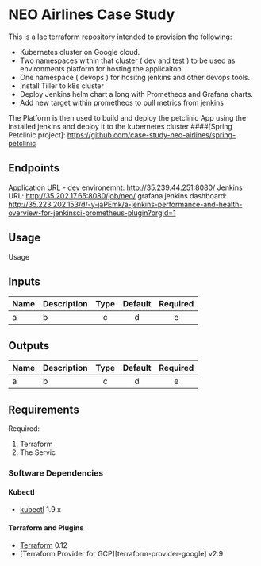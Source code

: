 # NEO Airlines Case Study 
This is a Iac terraform repository intended to provision the following:
- Kubernetes cluster on Google cloud.
- Two namespaces within that cluster ( dev and test ) to be used as environments platform for hosting the applicaiton.
- One namespace ( devops ) for hositng jenkins and other devops tools.
- Install Tiller to k8s cluster
- Deploy Jenkins helm chart a long with Prometheos and Grafana charts.
- Add new target within prometheos to pull metrics from jenkins

The Platform is then used to build and deploy the petclinic App using the installed jenkins and deploy it to the kubernetes cluster 
####[Spring Petclinic project]: https://github.com/case-study-neo-airlines/spring-petclinic


## Endpoints

Application URL - dev environemnt: http://35.239.44.251:8080/
Jenkins URL: http://35.202.17.65:8080/job/neo/
grafana jenkins dashboard: http://35.223.202.153/d/-y-jaPEmk/a-jenkins-performance-and-health-overview-for-jenkinsci-prometheus-plugin?orgId=1

## Usage
Usage 

## Inputs

| Name | Description | Type | Default | Required |
|------|-------------|:----:|:-----:|:-----:|
| a | b | c | d | e |

## Outputs

| Name | Description | Type | Default | Required |
|------|-------------|:----:|:-----:|:-----:|
| a | b | c | d | e |


## Requirements

Required:

1. Terraform 
2. The Servic

### Software Dependencies
#### Kubectl
- [kubectl](https://github.com/kubernetes/kubernetes/releases) 1.9.x
#### Terraform and Plugins
- [Terraform](https://www.terraform.io/downloads.html) 0.12
- [Terraform Provider for GCP][terraform-provider-google] v2.9

